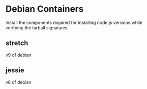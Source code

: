 # Debian Containers

Install the components required for installing node.js versions while verifying the tarball signatures.

## stretch

v9 of debian

## jessie

v8 of debian